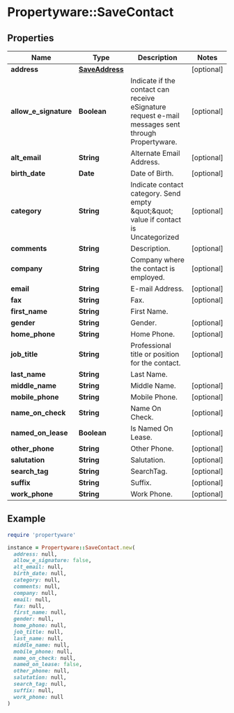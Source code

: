 # Propertyware::SaveContact

## Properties

| Name | Type | Description | Notes |
| ---- | ---- | ----------- | ----- |
| **address** | [**SaveAddress**](SaveAddress.md) |  | [optional] |
| **allow_e_signature** | **Boolean** | Indicate if the contact can receive eSignature request e-mail messages sent through Propertyware. | [optional] |
| **alt_email** | **String** | Alternate Email Address. | [optional] |
| **birth_date** | **Date** | Date of Birth. | [optional] |
| **category** | **String** | Indicate contact category. Send empty \&quot;\&quot; value if contact is Uncategorized | [optional] |
| **comments** | **String** | Description. | [optional] |
| **company** | **String** | Company where the contact is employed. | [optional] |
| **email** | **String** | E-mail Address. | [optional] |
| **fax** | **String** | Fax. | [optional] |
| **first_name** | **String** | First Name. |  |
| **gender** | **String** | Gender. | [optional] |
| **home_phone** | **String** | Home Phone. | [optional] |
| **job_title** | **String** | Professional title or position for the contact. | [optional] |
| **last_name** | **String** | Last Name. |  |
| **middle_name** | **String** | Middle Name. | [optional] |
| **mobile_phone** | **String** | Mobile Phone. | [optional] |
| **name_on_check** | **String** | Name On Check. | [optional] |
| **named_on_lease** | **Boolean** | Is Named On Lease. | [optional] |
| **other_phone** | **String** | Other Phone. | [optional] |
| **salutation** | **String** | Salutation. | [optional] |
| **search_tag** | **String** | SearchTag. | [optional] |
| **suffix** | **String** | Suffix. | [optional] |
| **work_phone** | **String** | Work Phone. | [optional] |

## Example

```ruby
require 'propertyware'

instance = Propertyware::SaveContact.new(
  address: null,
  allow_e_signature: false,
  alt_email: null,
  birth_date: null,
  category: null,
  comments: null,
  company: null,
  email: null,
  fax: null,
  first_name: null,
  gender: null,
  home_phone: null,
  job_title: null,
  last_name: null,
  middle_name: null,
  mobile_phone: null,
  name_on_check: null,
  named_on_lease: false,
  other_phone: null,
  salutation: null,
  search_tag: null,
  suffix: null,
  work_phone: null
)
```


